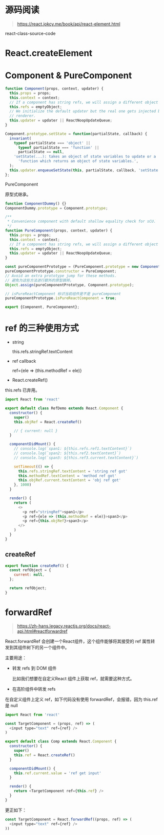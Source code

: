 # 源码阅读

> https://react.jokcy.me/book/api/react-element.html

react-class-source-code

# React.createElement

# Component & PureComponent

```js
function Component(props, context, updater) {
  this.props = props;
  this.context = context;
  // If a component has string refs, we will assign a different object later.
  this.refs = emptyObject;
  // We initialize the default updater but the real one gets injected by the
  // renderer.
  this.updater = updater || ReactNoopUpdateQueue;
}

Component.prototype.setState = function(partialState, callback) {
  invariant(
    typeof partialState === 'object' ||
      typeof partialState === 'function' ||
      partialState == null,
    'setState(...): takes an object of state variables to update or a ' +
      'function which returns an object of state variables.',
  );
  this.updater.enqueueSetState(this, partialState, callback, 'setState');
};
```


PureComponent

原型式继承。

```js
function ComponentDummy() {}
ComponentDummy.prototype = Component.prototype;

/**
 * Convenience component with default shallow equality check for sCU.
 */
function PureComponent(props, context, updater) {
  this.props = props;
  this.context = context;
  // If a component has string refs, we will assign a different object later.
  this.refs = emptyObject;
  this.updater = updater || ReactNoopUpdateQueue;
}

const pureComponentPrototype = (PureComponent.prototype = new ComponentDummy());
pureComponentPrototype.constructor = PureComponent;
// Avoid an extra prototype jump for these methods.
// 避免为这些方法进行额外的原型跳转。
Object.assign(pureComponentPrototype, Component.prototype);

// isPureReactComponent 标识当前组件是不是 pureComponent
pureComponentPrototype.isPureReactComponent = true;

export {Component, PureComponent};
```

# ref 的三种使用方式

- string

  this.refs.stringRef.textContent

- ref callback

  ref={ele => (this.methodRef = ele)}

- React.createRef()

this.refs 已弃用。

```js
import React from 'react'

export default class RefDemo extends React.Component {
  constructor() {
    super()
    this.objRef = React.createRef()

    // { current: null }
  }

  componentDidMount() {
    // console.log(`span1: ${this.refs.ref1.textContent}`)
    // console.log(`span2: ${this.ref2.textContent}`)
    // console.log(`span3: ${this.ref3.current.textContent}`)

    setTimeout(() => {
      this.refs.stringRef.textContent = 'string ref got'
      this.methodRef.textContent = 'method ref got'
      this.objRef.current.textContent = 'obj ref got'
    }, 1000)
  }

  render() {
    return (
      <>
        <p ref="stringRef">span1</p>
        <p ref={ele => (this.methodRef = ele)}>span3</p>
        <p ref={this.objRef}>span3</p>
      </>
    )
  }
}
```

## createRef

```js
export function createRef() {
  const refObject = {
    current: null,
  };

  return refObject;
}
```

# forwardRef

> https://zh-hans.legacy.reactjs.org/docs/react-api.html#reactforwardref

React.forwardRef 会创建一个React组件，这个组件能够将其接受的 ref 属性转发到其组件树下的另一个组件中。

主要用途：

- 转发 refs 到 DOM 组件

  比如我们想要在自定义React 组件上获取 ref，就需要这种方式。

- 在高阶组件中转发 refs


在自定义组件上定义 ref，如下代码没有使用 forwardRef，会报错，因为 this.ref 是 null

```js
import React from 'react'

const TargetComponent = (props, ref) => (
  <input type="text" ref={ref} />
)

export default class Comp extends React.Component {
  constructor() {
    super()
    this.ref = React.createRef()
  }

  componentDidMount() {
    this.ref.current.value = 'ref get input'
  }

  render() {
    return <TargetComponent ref={this.ref} />
  }
}
```

更正如下：

```js
const TargetComponent = React.forwardRef((props, ref) => (
  <input type="text" ref={ref} />
))
```
